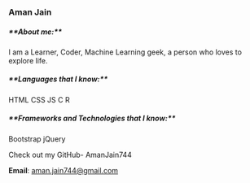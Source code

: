 <h3>Aman Jain</h3>

<h5>**About me:**</h5>
I am a Learner, Coder, Machine Learning geek, a person who loves to explore life.

<h5 color="red">**Languages that I know:**</h5>
HTML
CSS
JS
C
R

<h5>**Frameworks and Technologies that I know:**</h5>
Bootstrap
jQuery

Check out my GitHub- AmanJain744

**Email**: aman.jain744@gmail.com
